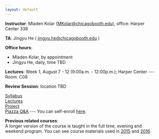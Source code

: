 ```yaml
---
layout: default
---
```


**Instructor**: Mladen Kolar ([MKolar@chicagobooth.edu](mailto:MKolar@chicagobooth.edu)), office: Harper Center 338   

**TA**: Jingyu He ( [jingyu.he@chicagobooth.edu](mailto:jingyu.he@chicagobooth.edu) )

**Office hours**:  

 * Mladen Kolar, by appointment  
 * Jingyu He, daily, time TBD

**Lectures**: Week 1, August 7 - 12 (9:00a.m. - 12:00p.m.); Harper Center --- Room: C08

**Review Session**: location TBD

[Syllabus](syllabus)  
[Lectures](lectures)  
[Project](project)  
[Piazza Q&A](https://piazza.com/chicagobooth/summer2017/bus41812/home)  --- You can self-enroll [here](https://piazza.com/chicagobooth/summer2017/bus41812).

**Previous related courses**:   
A longer version of the course is taught in the full time, evening and weekend program. You can see course materials used in [2015](https://chicagoboothml.github.io/MachineLearning_Fall2015/) and [2016](https://chicagoboothml.github.io/ML2016/).
